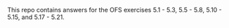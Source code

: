 This repo contains answers for the OFS exercises 5.1 - 5.3, 5.5 - 5.8, 5.10 - 5.15, and 5.17 - 5.21.

